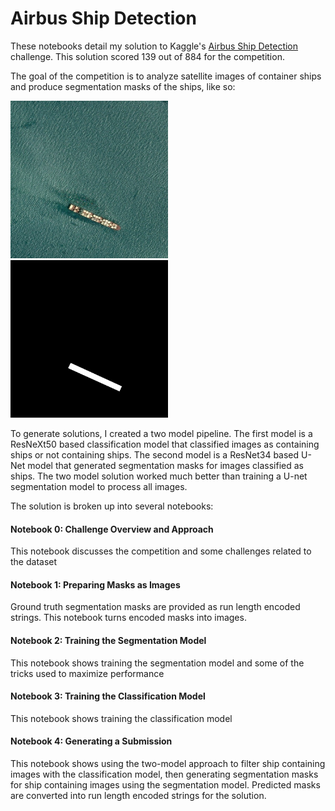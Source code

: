 # Airbus Ship Detection

These notebooks detail my solution to Kaggle's [Airbus Ship Detection](https://www.kaggle.com/c/airbus-ship-detection) challenge. This solution scored 139 out of 884 for the competition.

The goal of the competition is to analyze satellite images of container ships and produce segmentation masks of the ships, like so:

<img src="https://github.com/kheyer/Airbus-Ship-Detection/blob/master/00ce2c1c0.jpg" width="50%" height="50%">

<img src="https://github.com/kheyer/Airbus-Ship-Detection/blob/master/00ce2c1c0_mask.png" width="50%" height="50%">

To generate solutions, I created a two model pipeline. The first model is a ResNeXt50 based classification model that classified images as containing ships or not containing ships. The second model is a ResNet34 based U-Net model that generated segmentation masks for images classified as ships. The two model solution worked much better than training a U-net segmentation model to process all images.

The solution is broken up into several notebooks:

#### Notebook 0: Challenge Overview and Approach
This notebook discusses the competition and some challenges related to the dataset

#### Notebook 1: Preparing Masks as Images
Ground truth segmentation masks are provided as run length encoded strings. This notebook turns encoded masks into images.

#### Notebook 2: Training the Segmentation Model
This notebook shows training the segmentation model and some of the tricks used to maximize performance

#### Notebook 3: Training the Classification Model
This notebook shows training the classification model

#### Notebook 4: Generating a Submission
This notebook shows using the two-model approach to filter ship containing images with the classification model, then generating segmentation masks for ship containing images using the segmentation model. Predicted masks are converted into run length encoded strings for the solution.
